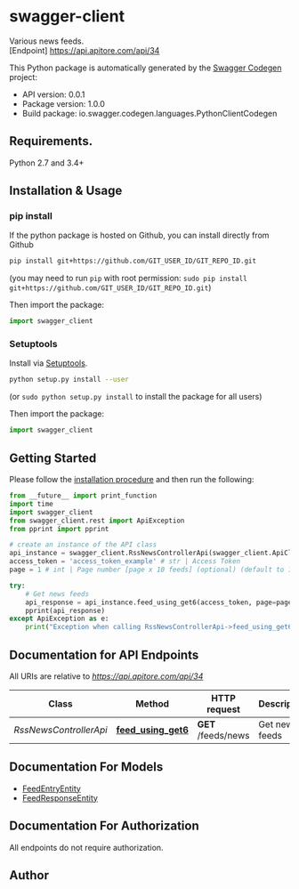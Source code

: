 # swagger-client
Various news feeds.<BR />[Endpoint] https://api.apitore.com/api/34

This Python package is automatically generated by the [Swagger Codegen](https://github.com/swagger-api/swagger-codegen) project:

- API version: 0.0.1
- Package version: 1.0.0
- Build package: io.swagger.codegen.languages.PythonClientCodegen

## Requirements.

Python 2.7 and 3.4+

## Installation & Usage
### pip install

If the python package is hosted on Github, you can install directly from Github

```sh
pip install git+https://github.com/GIT_USER_ID/GIT_REPO_ID.git
```
(you may need to run `pip` with root permission: `sudo pip install git+https://github.com/GIT_USER_ID/GIT_REPO_ID.git`)

Then import the package:
```python
import swagger_client 
```

### Setuptools

Install via [Setuptools](http://pypi.python.org/pypi/setuptools).

```sh
python setup.py install --user
```
(or `sudo python setup.py install` to install the package for all users)

Then import the package:
```python
import swagger_client
```

## Getting Started

Please follow the [installation procedure](#installation--usage) and then run the following:

```python
from __future__ import print_function
import time
import swagger_client
from swagger_client.rest import ApiException
from pprint import pprint

# create an instance of the API class
api_instance = swagger_client.RssNewsControllerApi(swagger_client.ApiClient(configuration))
access_token = 'access_token_example' # str | Access Token
page = 1 # int | Page number [page x 10 feeds] (optional) (default to 1)

try:
    # Get news feeds
    api_response = api_instance.feed_using_get6(access_token, page=page)
    pprint(api_response)
except ApiException as e:
    print("Exception when calling RssNewsControllerApi->feed_using_get6: %s\n" % e)

```

## Documentation for API Endpoints

All URIs are relative to *https://api.apitore.com/api/34*

Class | Method | HTTP request | Description
------------ | ------------- | ------------- | -------------
*RssNewsControllerApi* | [**feed_using_get6**](docs/RssNewsControllerApi.md#feed_using_get6) | **GET** /feeds/news | Get news feeds


## Documentation For Models

 - [FeedEntryEntity](docs/FeedEntryEntity.md)
 - [FeedResponseEntity](docs/FeedResponseEntity.md)


## Documentation For Authorization

 All endpoints do not require authorization.


## Author



